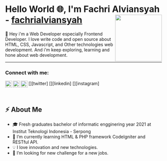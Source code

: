 # Hello World :globe_with_meridians:, I'm Fachri Alviansyah - [fachrialviansyah](https://fachrialviansyah.github.io/myportfolio/) <img align="right" width="150" height="150" src="https://media.giphy.com/media/MeJgB3yMMwIaHmKD4z/giphy.gif">
:clap: Hey i'm a Web Developer especially Frontend Developer. I love write code and open source about HTML, CSS, Javascript, and Other technologies web development. And i'm keep exploring, learning and hone about web development. 

---
### Connect with me:
[<img align="left" alt="@thisfachri | Twitter" width="22px" src="https://cdn.jsdelivr.net/npm/simple-icons@v3/icons/twitter.svg" />][twitter]
[<img align="left" alt="fachrialviansyah | LinkedIn" width="22px" src="https://cdn.jsdelivr.net/npm/simple-icons@v3/icons/linkedin.svg" />][linkedin]
[<img align="left" alt="@thisfachriaje | Instagram" width="22px" src="https://cdn.jsdelivr.net/npm/simple-icons@v3/icons/instagram.svg" />][instagram]

<br />

## :zap: About Me
- :mortar_board: Fresh graduates bachelor of informatic engginering year 2021 at Institut Teknologi Indonesia - Serpong
- 🌱 I’m currently learning HTML & PHP framework CodeIgniter and RESTful API.
- :bulb:  I love innovation and new technologies.
- 🤔 I’m looking for new challenge for a new jobs.

